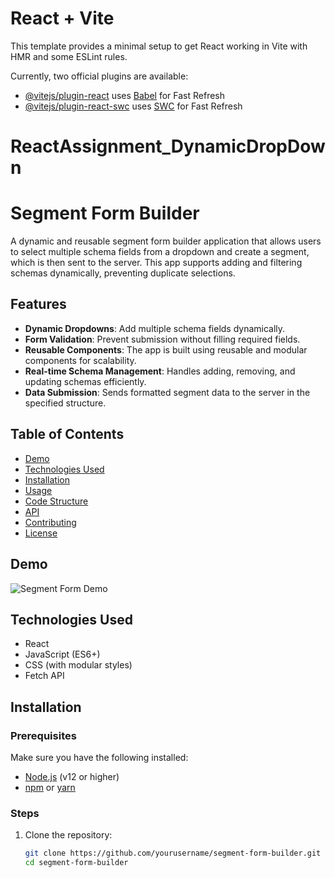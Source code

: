 # React + Vite

This template provides a minimal setup to get React working in Vite with HMR and some ESLint rules.

Currently, two official plugins are available:

- [@vitejs/plugin-react](https://github.com/vitejs/vite-plugin-react/blob/main/packages/plugin-react/README.md) uses [Babel](https://babeljs.io/) for Fast Refresh
- [@vitejs/plugin-react-swc](https://github.com/vitejs/vite-plugin-react-swc) uses [SWC](https://swc.rs/) for Fast Refresh
# ReactAssignment_DynamicDropDown

# Segment Form Builder

A dynamic and reusable segment form builder application that allows users to select multiple schema fields from a dropdown and create a segment, which is then sent to the server. This app supports adding and filtering schemas dynamically, preventing duplicate selections.

## Features

- **Dynamic Dropdowns**: Add multiple schema fields dynamically.
- **Form Validation**: Prevent submission without filling required fields.
- **Reusable Components**: The app is built using reusable and modular components for scalability.
- **Real-time Schema Management**: Handles adding, removing, and updating schemas efficiently.
- **Data Submission**: Sends formatted segment data to the server in the specified structure.

## Table of Contents

- [Demo](#demo)
- [Technologies Used](#technologies-used)
- [Installation](#installation)
- [Usage](#usage)
- [Code Structure](#code-structure)
- [API](#api)
- [Contributing](#contributing)
- [License](#license)

## Demo

![Segment Form Demo](https://res-console.cloudinary.com/dxcdce5yf/thumbnails/v1/image/upload/v1725783413/aW1hZ2VfcHhya3Bs/drilldown)

## Technologies Used

- React
- JavaScript (ES6+)
- CSS (with modular styles)
- Fetch API

## Installation

### Prerequisites

Make sure you have the following installed:

- [Node.js](https://nodejs.org/) (v12 or higher)
- [npm](https://www.npmjs.com/) or [yarn](https://yarnpkg.com/)

### Steps

1. Clone the repository:

   ```bash
   git clone https://github.com/yourusername/segment-form-builder.git
   cd segment-form-builder
